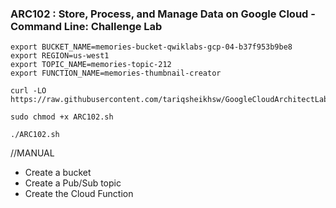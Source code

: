 ### ARC102 :  Store, Process, and Manage Data on Google Cloud - Command Line: Challenge Lab 

```
export BUCKET_NAME=memories-bucket-qwiklabs-gcp-04-b37f953b9be8
export REGION=us-west1
export TOPIC_NAME=memories-topic-212
export FUNCTION_NAME=memories-thumbnail-creator
```

```
curl -LO https://raw.githubusercontent.com/tariqsheikhsw/GoogleCloudArchitectLabs/main/Solutions/ARC102.sh

sudo chmod +x ARC102.sh

./ARC102.sh
```




//MANUAL
- Create a bucket   
- Create a Pub/Sub topic   
- Create the Cloud Function   


